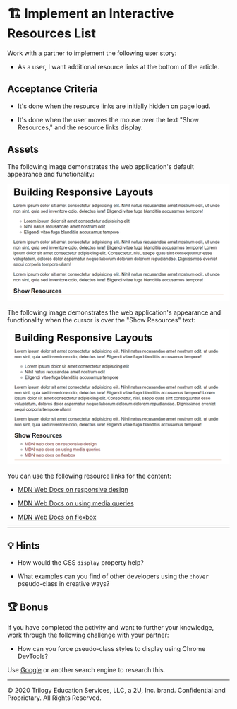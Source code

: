 # 🏗️ Implement an Interactive Resources List

Work with a partner to implement the following user story:

* As a user, I want additional resource links at the bottom of the article.

## Acceptance Criteria

* It's done when the resource links are initially hidden on page load.

* It's done when the user moves the mouse over the text "Show Resources," and the resource links display.

## Assets

The following image demonstrates the web application's default appearance and functionality:

![The text "Show Resources" appears below an article titled "Building Responsive Layouts."](./Images/01-resources-closed.png)

The following image demonstrates the web application's appearance and functionality when the cursor is over the "Show Resources" text:

![Three links to the MDN Web Docs appear under the text "Show Resources."](./Images/02-resources-open.png)

You can use the following resource links for the content:

* [MDN Web Docs on responsive design](https://developer.mozilla.org/en-US/docs/Learn/CSS/CSS_layout/Responsive_Design)

* [MDN Web Docs on using media queries](https://developer.mozilla.org/en-US/docs/Web/CSS/Media_Queries/Using_media_queries)

* [MDN Web Docs on flexbox](https://developer.mozilla.org/en-US/docs/Learn/CSS/CSS_layout/Flexbox)
    
---

## 💡 Hints

* How would the CSS `display` property help?

* What examples can you find of other developers using the `:hover` pseudo-class in creative ways?

## 🏆 Bonus

If you have completed the activity and want to further your knowledge, work through the following challenge with your partner:

* How can you force pseudo-class styles to display using Chrome DevTools?

Use [Google](https://www.google.com) or another search engine to research this.

---
© 2020 Trilogy Education Services, LLC, a 2U, Inc. brand. Confidential and Proprietary. All Rights Reserved.